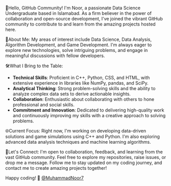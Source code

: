 👋Hello, GitHub Community!
I'm Noor, a passionate Data Science Undergraduate based in Islamabad. As a firm believer in the power of collaboration and open-source development, I've joined the vibrant GitHub community to contribute to and learn from the amazing projects hosted here.

🚀About Me:
My areas of interest include Data Science, Data Analysis, Algorithm Development, and Game Development.
I'm always eager to explore new technologies, solve intriguing problems, and engage in meaningful discussions with fellow developers.


🛠️What I Bring to the Table:
- **Technical Skills**: Proficient in C++, Python, CSS, and HTML, with extensive experience in libraries like NumPy, pandas, and SciPy.
- **Analytical Thinking**: Strong problem-solving skills and the ability to analyze complex data sets to derive actionable insights.
- **Collaboration**: Enthusiastic about collaborating with others to hone professional and social skills.
- **Commitment and Innovation**: Dedicated to delivering high-quality work and continuously improving my skills with a creative approach to solving problems.
  

🌐Current Focus:
Right now, I'm working on developing data-driven solutions and game simulations using C++ and Python. I'm also exploring advanced data analysis techniques and machine learning algorithms.


🤝Let's Connect:
I'm open to collaboration, feedback, and learning from the vast GitHub community.
Feel free to explore my repositories, raise issues, or drop me a message.
Follow me to stay updated on my coding journey, and contact me to create amazing projects together!


Happy coding! 🚀 [@MuhammadNoor7](https://github.com/MuhammadNoor7)
